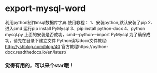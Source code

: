 # export-mysql-word
利用python制作msql数据库字典
使用教程：
1、安装python,默认安装了pip
2、进入cmd 运行pip install PyMysql
3、pip install python-docx
4、python mysql.py
上面的安装是否成功，cmd--python--import PyMysql
为了确保成功，请先在目录下建立文件
Python读写docx文件教程:	http://yshblog.com/blog/40
官方教程https://python-docx.readthedocs.io/en/latest/
### 觉得有用的，可以来个star哦！
